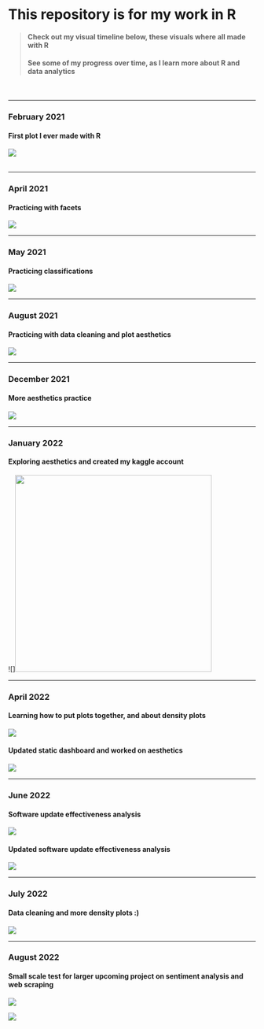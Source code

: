 # This repository is for my work in R

> #### Check out my visual timeline below, these visuals where all made with R
> #### See some of my progress over time, as I learn more about R and data analytics
<br>  

---

### **February 2021** 
#### First plot I ever made with R

![](https://github.com/bradfordjohnson/r/blob/main/plot-archive/first-r-plot.png)  
<br>  

---

### **April 2021**
#### Practicing with facets 
![](https://github.com/bradfordjohnson/r/blob/main/plot-archive/chick-weight-diet.png)
<br>  

---

### **May 2021**
#### Practicing classifications 
![](https://github.com/bradfordjohnson/r/blob/main/plot-archive/bmi-classification.png)
<br>  

---

### **August 2021**
#### Practicing with data cleaning and plot aesthetics
![](https://github.com/bradfordjohnson/r/blob/main/plot-archive/nyc13-late-depart.png)
<br>  

---

### **December 2021**
#### More aesthetics practice
![](https://github.com/bradfordjohnson/r/blob/main/plot-archive/shrimp-salmon-prices.png)
<br>  

---

### **January 2022**
#### Exploring aesthetics and created my kaggle account
![]<img src="https://github.com/bradfordjohnson/r/blob/main/plot-archive/cocoa-content.png" height="400">
<br>  

---

### **April 2022**
#### Learning how to put plots together, and about density plots
![](https://github.com/bradfordjohnson/r/blob/main/plot-archive/tg-first-static-density-dash.png)
<br>  

#### Updated static dashboard and worked on aesthetics
![](https://github.com/bradfordjohnson/r/blob/main/plot-archive/tg-static-dash2.png)
<br>  

---

### **June 2022**
#### Software update effectiveness analysis 
![](https://github.com/bradfordjohnson/r/blob/main/plot-archive/tg-update-density-1.png)
<br>  

#### Updated software update effectiveness analysis
![](https://github.com/bradfordjohnson/r/blob/main/plot-archive/tg-update-density-2.png)
<br>  

---

### **July 2022**
#### Data cleaning and more density plots :)
![](https://github.com/bradfordjohnson/r/blob/main/plot-archive/rfid-tag-reads.png)
<br>  

---

### **August 2022**
#### Small scale test for larger upcoming project on sentiment analysis and web scraping
![](https://github.com/bradfordjohnson/r/blob/main/plot-archive/rocket_league_sentiment_analysis.png)
<br>  

![](
https://github.com/bradfordjohnson/r/blob/main/plot-archive/rocket-league-review-word-correlations.png)
<br>  
